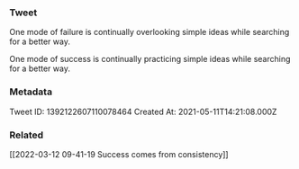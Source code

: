 ### Tweet
One mode of failure is continually overlooking simple ideas while searching for a better way.

One mode of success is continually practicing simple ideas while searching for a better way.

### Metadata
Tweet ID: 1392122607110078464
Created At: 2021-05-11T14:21:08.000Z

### Related
[[2022-03-12 09-41-19 Success comes from consistency]]

